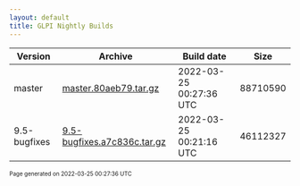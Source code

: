 ```yaml
---
layout: default
title: GLPI Nightly Builds
---
```


Version|Archive|Build date|Size
---|---|---|---
master|[master.80aeb79.tar.gz](master.80aeb79.tar.gz)|2022-03-25 00:27:36 UTC|88710590
9.5-bugfixes|[9.5-bugfixes.a7c836c.tar.gz](9.5-bugfixes.a7c836c.tar.gz)|2022-03-25 00:21:16 UTC|46112327

<font size="1">Page generated on 2022-03-25 00:27:36 UTC</font>

